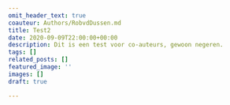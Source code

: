 ```yaml
---
omit_header_text: true
coauteur: Authors/RobvdDussen.md
title: Test2
date: 2020-09-09T22:00:00+00:00
description: Dit is een test voor co-auteurs, gewoon negeren.
tags: []
related_posts: []
featured_image: ''
images: []
draft: true

---
```


